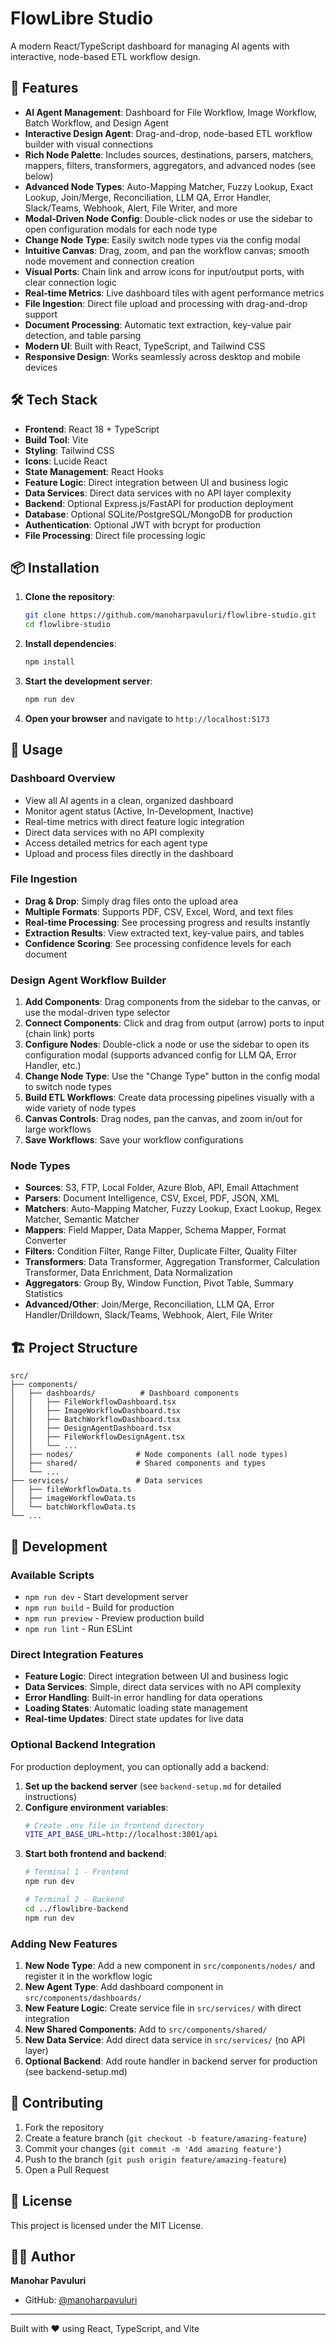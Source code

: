 # FlowLibre Studio

A modern React/TypeScript dashboard for managing AI agents with interactive, node-based ETL workflow design.

## 🚀 Features

- **AI Agent Management**: Dashboard for File Workflow, Image Workflow, Batch Workflow, and Design Agent
- **Interactive Design Agent**: Drag-and-drop, node-based ETL workflow builder with visual connections
- **Rich Node Palette**: Includes sources, destinations, parsers, matchers, mappers, filters, transformers, aggregators, and advanced nodes (see below)
- **Advanced Node Types**: Auto-Mapping Matcher, Fuzzy Lookup, Exact Lookup, Join/Merge, Reconciliation, LLM QA, Error Handler, Slack/Teams, Webhook, Alert, File Writer, and more
- **Modal-Driven Node Config**: Double-click nodes or use the sidebar to open configuration modals for each node type
- **Change Node Type**: Easily switch node types via the config modal
- **Intuitive Canvas**: Drag, zoom, and pan the workflow canvas; smooth node movement and connection creation
- **Visual Ports**: Chain link and arrow icons for input/output ports, with clear connection logic
- **Real-time Metrics**: Live dashboard tiles with agent performance metrics
- **File Ingestion**: Direct file upload and processing with drag-and-drop support
- **Document Processing**: Automatic text extraction, key-value pair detection, and table parsing
- **Modern UI**: Built with React, TypeScript, and Tailwind CSS
- **Responsive Design**: Works seamlessly across desktop and mobile devices

## 🛠️ Tech Stack

- **Frontend**: React 18 + TypeScript
- **Build Tool**: Vite
- **Styling**: Tailwind CSS
- **Icons**: Lucide React
- **State Management**: React Hooks
- **Feature Logic**: Direct integration between UI and business logic
- **Data Services**: Direct data services with no API layer complexity
- **Backend**: Optional Express.js/FastAPI for production deployment
- **Database**: Optional SQLite/PostgreSQL/MongoDB for production
- **Authentication**: Optional JWT with bcrypt for production
- **File Processing**: Direct file processing logic

## 📦 Installation

1. **Clone the repository**:
   ```bash
   git clone https://github.com/manoharpavuluri/flowlibre-studio.git
   cd flowlibre-studio
   ```

2. **Install dependencies**:
   ```bash
   npm install
   ```

3. **Start the development server**:
   ```bash
   npm run dev
   ```

4. **Open your browser** and navigate to `http://localhost:5173`

## 🎯 Usage

### Dashboard Overview
- View all AI agents in a clean, organized dashboard
- Monitor agent status (Active, In-Development, Inactive)
- Real-time metrics with direct feature logic integration
- Direct data services with no API complexity
- Access detailed metrics for each agent type
- Upload and process files directly in the dashboard

### File Ingestion
- **Drag & Drop**: Simply drag files onto the upload area
- **Multiple Formats**: Supports PDF, CSV, Excel, Word, and text files
- **Real-time Processing**: See processing progress and results instantly
- **Extraction Results**: View extracted text, key-value pairs, and tables
- **Confidence Scoring**: See processing confidence levels for each document

### Design Agent Workflow Builder
1. **Add Components**: Drag components from the sidebar to the canvas, or use the modal-driven type selector
2. **Connect Components**: Click and drag from output (arrow) ports to input (chain link) ports
3. **Configure Nodes**: Double-click a node or use the sidebar to open its configuration modal (supports advanced config for LLM QA, Error Handler, etc.)
4. **Change Node Type**: Use the "Change Type" button in the config modal to switch node types
5. **Build ETL Workflows**: Create data processing pipelines visually with a wide variety of node types
6. **Canvas Controls**: Drag nodes, pan the canvas, and zoom in/out for large workflows
7. **Save Workflows**: Save your workflow configurations

### Node Types
- **Sources**: S3, FTP, Local Folder, Azure Blob, API, Email Attachment
- **Parsers**: Document Intelligence, CSV, Excel, PDF, JSON, XML
- **Matchers**: Auto-Mapping Matcher, Fuzzy Lookup, Exact Lookup, Regex Matcher, Semantic Matcher
- **Mappers**: Field Mapper, Data Mapper, Schema Mapper, Format Converter
- **Filters**: Condition Filter, Range Filter, Duplicate Filter, Quality Filter
- **Transformers**: Data Transformer, Aggregation Transformer, Calculation Transformer, Data Enrichment, Data Normalization
- **Aggregators**: Group By, Window Function, Pivot Table, Summary Statistics
- **Advanced/Other**: Join/Merge, Reconciliation, LLM QA, Error Handler/Drilldown, Slack/Teams, Webhook, Alert, File Writer

## 🏗️ Project Structure

```
src/
├── components/
│   ├── dashboards/          # Dashboard components
│   │   ├── FileWorkflowDashboard.tsx
│   │   ├── ImageWorkflowDashboard.tsx
│   │   ├── BatchWorkflowDashboard.tsx
│   │   ├── DesignAgentDashboard.tsx
│   │   ├── FileWorkflowDesignAgent.tsx
│   │   └── ...
│   ├── nodes/              # Node components (all node types)
│   ├── shared/             # Shared components and types
│   └── ...
├── services/               # Data services
│   ├── fileWorkflowData.ts
│   ├── imageWorkflowData.ts
│   └── batchWorkflowData.ts
└── ...
```

## 🔧 Development

### Available Scripts

- `npm run dev` - Start development server
- `npm run build` - Build for production
- `npm run preview` - Preview production build
- `npm run lint` - Run ESLint

### Direct Integration Features

- **Feature Logic**: Direct integration between UI and business logic
- **Data Services**: Simple, direct data services with no API complexity
- **Error Handling**: Built-in error handling for data operations
- **Loading States**: Automatic loading state management
- **Real-time Updates**: Direct state updates for live data

### Optional Backend Integration

For production deployment, you can optionally add a backend:

1. **Set up the backend server** (see `backend-setup.md` for detailed instructions)
2. **Configure environment variables**:
   ```bash
   # Create .env file in frontend directory
   VITE_API_BASE_URL=http://localhost:3001/api
   ```
3. **Start both frontend and backend**:
   ```bash
   # Terminal 1 - Frontend
   npm run dev
   
   # Terminal 2 - Backend
   cd ../flowlibre-backend
   npm run dev
   ```

### Adding New Features

1. **New Node Type**: Add a new component in `src/components/nodes/` and register it in the workflow logic
2. **New Agent Type**: Add dashboard component in `src/components/dashboards/`
3. **New Feature Logic**: Create service file in `src/services/` with direct integration
4. **New Shared Components**: Add to `src/components/shared/`
5. **New Data Service**: Add direct data service in `src/services/` (no API layer)
6. **Optional Backend**: Add route handler in backend server for production (see backend-setup.md)

## 🤝 Contributing

1. Fork the repository
2. Create a feature branch (`git checkout -b feature/amazing-feature`)
3. Commit your changes (`git commit -m 'Add amazing feature'`)
4. Push to the branch (`git push origin feature/amazing-feature`)
5. Open a Pull Request

## 📄 License

This project is licensed under the MIT License.

## 👨‍💻 Author

**Manohar Pavuluri**
- GitHub: [@manoharpavuluri](https://github.com/manoharpavuluri)

---

Built with ❤️ using React, TypeScript, and Vite

